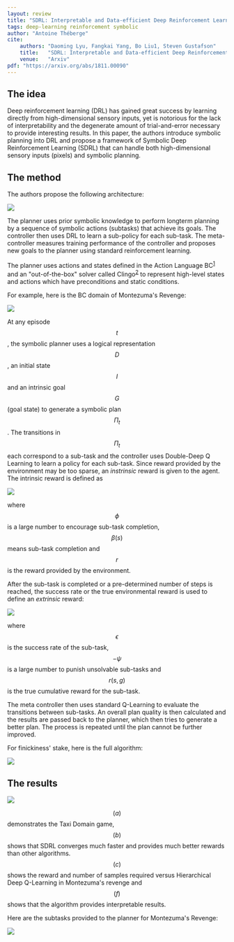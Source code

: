```yaml
---
layout: review
title: "SDRL: Interpretable and Data-efficient Deep Reinforcement Learning Leveraging Symbolic Planning"
tags: deep-learning reinforcement symbolic
author: "Antoine Théberge"
cite:
    authors: "Daoming Lyu, Fangkai Yang, Bo Liu1, Steven Gustafson"
    title:   "SDRL: Interpretable and Data-efficient Deep Reinforcement Learning Leveraging Symbolic Planning"
    venue:   "Arxiv"
pdf: "https://arxiv.org/abs/1811.00090"
---
```


## The idea

Deep reinforcement learning (DRL) has gained great success by learning directly from high-dimensional sensory inputs, yet is notorious for the lack of interpretability and the degenerate amount of trial-and-error necessary to provide interesting results. In this paper, the authors introduce symbolic planning into DRL and propose a framework of Symbolic Deep Reinforcement Learning (SDRL) that can handle both high-dimensional sensory inputs (pixels) and symbolic planning.

## The method

The authors propose the following architecture:

![](/deep-learning/images/sdrl/model.png)

The planner uses prior symbolic knowledge to perform longterm planning by a sequence of symbolic actions (subtasks) that achieve its goals. The controller then uses DRL to learn a sub-policy for each sub-task. The meta-controller measures training performance of the controller and proposes new goals to the planner using standard reinforcement learning.

The planner uses actions and states defined in the Action Language BC<sup>[1](http://citeseerx.ist.psu.edu/viewdoc/download?doi=10.1.1.409.1750&rep=rep1&type=pdf)</sup> and an "out-of-the-box" solver called Clingo<sup>[2](https://potassco.org/clingo)</sup> to represent high-level states and actions which have preconditions and static conditions. 

For example, here is the BC domain of Montezuma's Revenge:

![](/deep-learning/images/sdrl/bc.png)

At any episode $$ t $$, the symbolic planner uses a logical representation $$ D $$, an initial state $$ I $$ and an intrinsic goal $$ G $$ (goal state) to generate a symbolic plan $$ \Pi_t $$. The transitions in $$ \Pi_t $$ each correspond to a sub-task and the controller uses Double-Deep Q Learning to learn a policy for each sub-task. Since reward provided by the environment may be too sparse, an _instrinsic_ reward is given to the agent. The intrinsic reward is defined as 

![](/deep-learning/images/sdrl/intrinsic.png)

where $$ \phi $$ is a large number to encourage sub-task completion, $$ \beta (s) $$ means sub-task completion and $$ r $$ is the reward provided by the environment. 

After the sub-task is completed or a pre-determined number of steps is reached, the success rate or the true environmental reward is used to define an _extrinsic_ reward:

![](/deep-learning/images/sdrl/extrinsic.png)

where $$ \epsilon $$ is the success rate of the sub-task, $$ - \psi $$ is a large number to punish unsolvable sub-tasks and $$ r(s, g) $$ is the true cumulative reward for the sub-task.

The meta controller then uses standard Q-Learning to evaluate the transitions between sub-tasks. An overall plan quality is then calculated and the results are passed back to the planner, which then tries to generate a better plan. The process is repeated until the plan cannot be further improved.

For finickiness' stake, here is the full algorithm:

![](/deep-learning/images/sdrl/algorithm.png)


## The results

![](/deep-learning/images/sdrl/results.png)

$$ (a) $$ demonstrates the Taxi Domain game, $$ (b) $$ shows that SDRL converges much faster and provides much better rewards than other algorithms. $$ (c) $$ shows the reward and number of samples required versus Hierarchical Deep Q-Learning in Montezuma's revenge and $$ (f) $$ shows that the algorithm provides interpretable results.

Here are the subtasks provided to the planner for Montezuma's Revenge:

![](/deep-learning/images/sdrl/subtasks.png)


